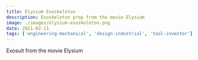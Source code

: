 ```yaml
---
title: Elysium Exoskeleton
description: Exoskeleton prop from the movie Elysium
image: ./images/elysium-exoskeleton.png
date: 2021-02-11
tags: ['engineering-mechanical', 'design-industrial', 'tool-inventor']
---
```


Exosuit from the movie Elysium
